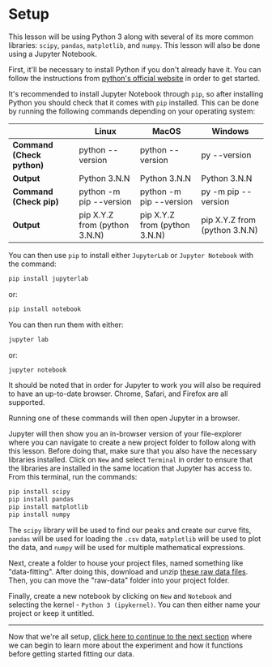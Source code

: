 # Setup
This lesson will be using Python 3 along with several of its more common libraries: `scipy`, `pandas`, `matplotlib`, and `numpy`. This lesson will also be done using a Jupyter Notebook. 

First, it'll be necessary to install Python if you don't already have it. You can follow the instructions from [python's official website](https://realpython.com/installing-python/) in order to get started. 

It's recommended to install Jupyter Notebook through `pip`, so after installing Python you should check that it comes with `pip` installed. This can be done by running the following commands depending on your operating system:

|                           | Linux                        | MacOS                        | Windows                      |
|---------------------------|------------------------      |------------------------------|------------------------------|
|**Command (Check python)** |python --version              |python --version              |py --version                  |
|**Output**                 |Python 3.N.N                  |Python 3.N.N                  |Python 3.N.N                  |
|**Command (Check pip)**    |python -m pip --version       |python -m pip --version       |py -m pip --version           |
|**Output**                 |pip X.Y.Z from (python 3.N.N) |pip X.Y.Z from (python 3.N.N) |pip X.Y.Z from (python 3.N.N) |

You can then use `pip` to install either `JupyterLab` or `Jupyter Notebook` with the command:
```bash
pip install jupyterlab
```
or:
```bash
pip install notebook
```
You can then run them with either:
```bash
jupyter lab
```
or:
```bash
jupyter notebook
```
It should be noted that in order for Jupyter to work you will also be required to have an up-to-date browser. Chrome, Safari, and Firefox are all supported.

Running one of these commands will then open Jupyter in a browser. 

Jupyter will then show you an in-browser version of your file-explorer where you can navigate to create a new project folder to follow along with this lesson. Before doing that, make sure that you also have the necessary libraries installed. Click on `New` and select `Terminal` in order to ensure that the libraries are installed in the same location that Jupyter has access to. From this terminal, run the commands:
```bash
pip install scipy
pip install pandas
pip install matplotlib
pip install numpy
```
The `scipy` library will be used to find our peaks and create our curve fits, `pandas` will be used for loading the `.csv` data, `matplotlib` will be used to plot the data, and `numpy` will be used for multiple mathematical expressions.

Next, create a folder to house your project files, named something like "data-fitting". After doing this, download and unzip [these raw data files](raw-data/raw-data.zip). Then, you can move the "raw-data" folder into your project folder. 

Finally, create a new notebook by clicking on `New` and `Notebook` and selecting the kernel - `Python 3 (ipykernel)`. You can then either name your project or keep it untitled.

---

Now that we're all setup, [click here to continue to the next section](02_experiment_details.md) where we can begin to learn more about the experiment and how it functions before getting started fitting our data.